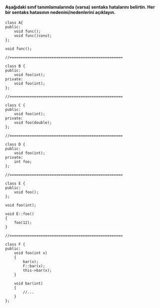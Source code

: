 #### Aşağıdaki sınıf tanımlamalarında (varsa) sentaks hatalarını belirtin. Her bir sentaks hatasının nedenini/nedenlerini açıklayın.

```
class A{
public:
	void func();
	void func()const;
};

void func();

//===================================================

class B {
public:
	void foo(int);
private:
	void foo(int);
};

//===================================================

class C {
public:
	void foo(int);
private:
	void foo(double);
};

//===================================================

class D {
public:
	void foo(int);
private:
	int foo;
};

//===================================================

class E {
public:
	void foo();
};

void foo(int);

void E::foo()
{
	foo(12);
}

//===================================================

class F {
public:
	void foo(int x)
	{
		bar(x);
		F::bar(x);
		this->bar(x);
	}

	void bar(int)
	{
		//...
	}
};


```
